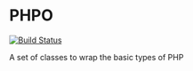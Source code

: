 PHPO
====

[![Build Status](https://travis-ci.org/warren5236/ChainablePHP.png?branch=master)](https://travis-ci.org/warren5236/ChainablePHP)

A set of classes to wrap the basic types of PHP
